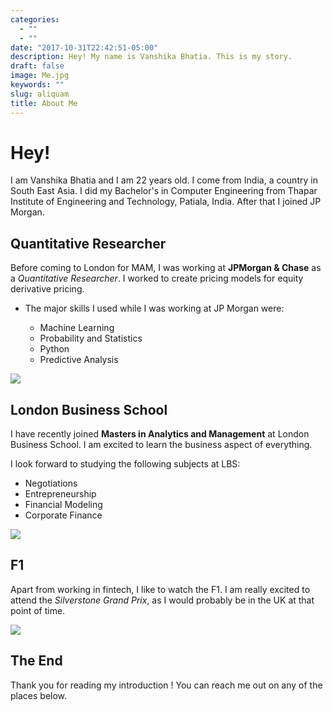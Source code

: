 ```yaml
---
categories:
  - ""
  - ""
date: "2017-10-31T22:42:51-05:00"
description: Hey! My name is Vanshika Bhatia. This is my story.
draft: false
image: Me.jpg
keywords: ""
slug: aliquam
title: About Me
---
```


# Hey!

I am Vanshika Bhatia and I am 22 years old. I come from India, a country in South East Asia. I did my Bachelor's in Computer Engineering from Thapar Institute of Engineering and Technology, Patiala, India. After that I joined JP Morgan.

## Quantitative Researcher

Before coming to London for MAM, I was working at **JPMorgan & Chase** as a *Quantitative Researcher*. I worked to create pricing models for equity derivative pricing. 

* The major skills I used while I was working at JP Morgan were:

    + Machine Learning
    + Probability and Statistics
    + Python
    + Predictive Analysis

![](https://blog.optimalworkshop.com/wp-content/uploads/2020/03/A-beginners-guide-to-qualitative-and-quantitative-research.png)

## London Business School

I have recently joined **Masters in Analytics and Management** at London Business School. I am excited to learn the business aspect of everything.

I look forward to studying the following subjects at LBS:
  + Negotiations
  + Entrepreneurship
  + Financial Modeling
  + Corporate Finance

![](https://www.ilwindia.com/wp-content/uploads/2019/07/London-Business-School.jpg)

## F1

Apart from working in fintech, I like to watch the F1. I am really excited to attend the *Silverstone Grand Prix*, as I would probably be in the UK at that point of time.

![](https://www.formula1.com/content/dam/fom-website/manual/Misc/2022manual/2022Races/AustralianGP/Sunday/GettyImages-1239881348.jpg.transform/9col-retina/image.jpg)

## The End

Thank you for reading my introduction ! You can reach me out on any of the places below.

